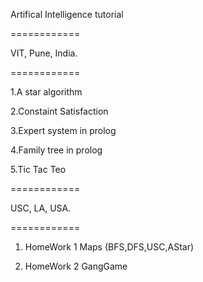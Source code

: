 Artifical Intelligence tutorial

============

VIT, Pune, India.

============

1.A star algorithm

2.Constaint Satisfaction

3.Expert system in prolog

4.Family tree in prolog

5.Tic Tac Teo

============

USC, LA, USA.

============

1. HomeWork 1 Maps (BFS,DFS,USC,AStar)

2. HomeWork 2 GangGame